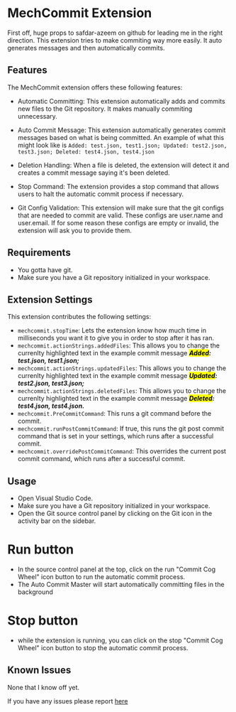 # MechCommit Extension

First off, huge props to safdar-azeem on github for leading me in the right direction.
This extension tries to make commiting way more easily. It auto generates messages and then automatically commits.

## Features

The MechCommit extension offers these following features:

-   Automatic Committing: This extension automatically adds and commits new files to the Git repository. It makes manually commiting unnecessary.

-   Auto Commit Message: This extension automatically generates commit messages based on what is being committed. An example of what this might look like is `Added: test.json, test1.json; Updated: test2.json, test3.json; Deleted: test4.json, test4.json`

-   Deletion Handling: When a file is deleted, the extension will detect it and creates a commit message saying it's been deleted.

-   Stop Command: The extension provides a stop command that allows users to halt the automatic commit process if necessary.

-   Git Config Validation: This extension will make sure that the git configs that are needed to commit are valid. These configs are user.name and user.email. If for some reason these configs are empty or invalid, the extension will ask you to provide them.

## Requirements

-   You gotta have git.
-   Make sure you have a Git repository initialized in your workspace.

## Extension Settings

This extension contributes the following settings:

-   `mechcommit.stopTime`: Lets the extension know how much time in milliseconds you want it to give you in order to stop after it has ran.
-   `mechcommit.actionStrings.addedFiles`: This allows you to change the currenlty highlighted text in the example commit message **_<mark style="background: yellow" >Added</mark>: test.json, test1.json;_**
-   `mechcommit.actionStrings.updatedFiles`: This allows you to change the currenlty highlighted text in the example commit message **_<mark style="background: yellow" >Updated</mark>: test2.json, test3.json;_**
-   `mechcommit.actionStrings.deletedFiles`: This allows you to change the currenlty highlighted text in the example commit message **_<mark style="background: yellow" >Deleted</mark>: test4.json, test4.json._**
-   `mechcommit.PreCommitCommand`: This runs a git command before the commit.
-   `mechcommit.runPostCommitCommand`: If true, this runs the git post commit command that is set in your settings, which runs after a successful commit.
-   `mechcommit.overridePostCommitCommand`: This overrides the current post commit command, which runs after a successful commit.

## Usage

-   Open Visual Studio Code.
-   Make sure you have a Git repository initialized in your workspace.
-   Open the Git source control panel by clicking on the Git icon in the activity bar on the sidebar.

# Run button

-   In the source control panel at the top, click on the run "Commit Cog Wheel" icon button to run the automatic commit process.
-   The Auto Commit Master will start automatically committing files in the background

# Stop button

-   while the extension is running, you can click on the stop "Commit Cog Wheel" icon button to stop the automatic commit process.

## Known Issues

None that I know off yet.

If you have any issues please report [here](https://github.com/Maximon9/mechcommit/issues)
